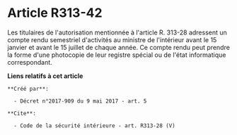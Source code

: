 # Article R313-42

Les titulaires de l'autorisation mentionnée à l'article R. 313-28 adressent un compte rendu semestriel d'activités au
ministre de l'intérieur avant le 15 janvier et avant le 15 juillet de chaque année. Ce compte rendu peut prendre la forme
d'une photocopie de leur registre spécial ou de l'état informatique correspondant.

**Liens relatifs à cet article**

	**Créé par**:

	  - Décret n°2017-909 du 9 mai 2017 - art. 5

	**Cite**:

	  - Code de la sécurité intérieure - art. R313-28 (V)
